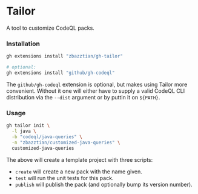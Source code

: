 # Tailor #

A tool to customize CodeQL packs.

### Installation ###

```sh
gh extensions install "zbazztian/gh-tailor"

# optional:
gh extensions install "github/gh-codeql"
```

The `github/gh-codeql` extension is optional, but makes using Tailor more convenient. Without it one will either have to supply a valid CodeQL CLI distribution via the `--dist` argument or by puttin it on `${PATH}`.

### Usage ###

```sh
gh tailor init \
  -l java \
  -b "codeql/java-queries" \
  -n "zbazztian/customized-java-queries" \
  customized-java-queries
```

The above will create a template project with three scripts:
* `create` will create a new pack with the name given.
* `test` will run the unit tests for this pack.
* `publish` will publish the pack (and optionally bump its version number).
